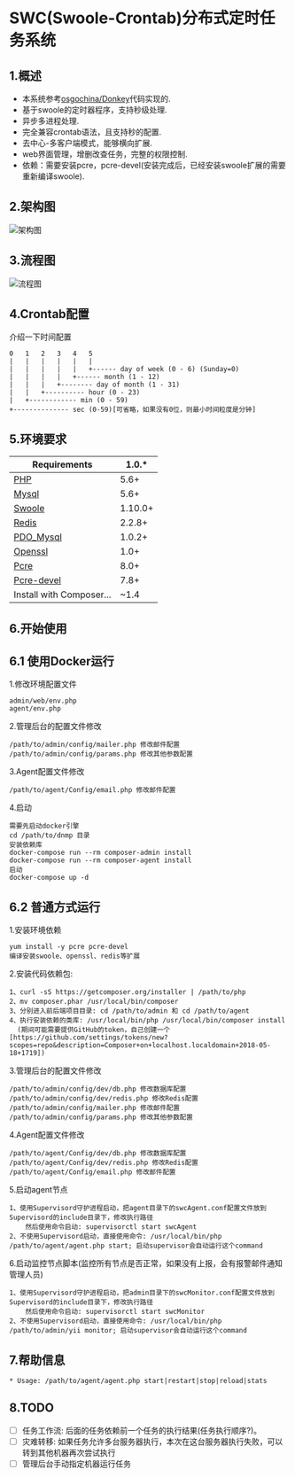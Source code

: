 SWC(Swoole-Crontab)分布式定时任务系统
==============
1.概述
--------------
+ 本系统参考[osgochina/Donkey](https://github.com/osgochina/Donkey)代码实现的.
+ 基于swoole的定时器程序，支持秒级处理.
+ 异步多进程处理.
+ 完全兼容crontab语法，且支持秒的配置.
+ 去中心-多客户端模式，能够横向扩展.
+ web界面管理，增删改查任务，完整的权限控制.
+ 依赖：需要安装pcre，pcre-devel(安装完成后，已经安装swoole扩展的需要重新编译swoole).

2.架构图
--------------
![架构图](https://raw.github.com/ppanphper/sw_crontab/master/%E6%9E%B6%E6%9E%84%E5%9B%BE.png)

3.流程图
--------------
![流程图](https://raw.github.com/ppanphper/sw_crontab/master/%E6%B5%81%E7%A8%8B%E5%9B%BE.png)

4.Crontab配置
--------------
介绍一下时间配置

    0   1   2   3   4   5
    |   |   |   |   |   |
    |   |   |   |   |   +------ day of week (0 - 6) (Sunday=0)
    |   |   |   |   +------ month (1 - 12)
    |   |   |   +-------- day of month (1 - 31)
    |   |   +---------- hour (0 - 23)
    |   +------------ min (0 - 59)
    +-------------- sec (0-59)[可省略，如果没有0位，则最小时间粒度是分钟]
    
5.环境要求
--------------
| Requirements                  | 1.0.*                         |
|-------------------------------|-------------------------------|
| [PHP](https://php.net)        | 5.6+                          |
| [Mysql](https://dev.mysql.com/downloads/)| 5.6+               |
| [Swoole](http://pecl.php.net/package/swoole)| 1.10.0+         |
| [Redis](http://pecl.php.net/package/redis)| 2.2.8+            |
| [PDO_Mysql](http://pecl.php.net/package/pdo_mysql)| 1.0.2+    |
| [Openssl](https://www.openssl.org/)| 1.0+                     |
| [Pcre](http://www.pcre.org/)| 8.0+                            |
| [Pcre-devel](https://pkgs.org/download/pcre-devel)| 7.8+      |
| Install with Composer...      | ~1.4                          |

6.开始使用
--------------
6.1 使用Docker运行
--------------
1.修改环境配置文件

    admin/web/env.php
    agent/env.php

2.管理后台的配置文件修改

    /path/to/admin/config/mailer.php 修改邮件配置
    /path/to/admin/config/params.php 修改其他参数配置
    
3.Agent配置文件修改

    /path/to/agent/Config/email.php 修改邮件配置
    
4.启动

    需要先启动docker引擎
    cd /path/to/dnmp 目录
    安装依赖库
    docker-compose run --rm composer-admin install
    docker-compose run --rm composer-agent install
    启动
    docker-compose up -d
    
6.2 普通方式运行
--------------
1.安装环境依赖

    yum install -y pcre pcre-devel
    编译安装swoole、openssl、redis等扩展

2.安装代码依赖包:

    1、curl -sS https://getcomposer.org/installer | /path/to/php
    2、mv composer.phar /usr/local/bin/composer
    3、分别进入前后端项目目录: cd /path/to/admin 和 cd /path/to/agent
    4、执行安装依赖的类库: /usr/local/bin/php /usr/local/bin/composer install
      (期间可能需要提供GitHub的token，自己创建一个[https://github.com/settings/tokens/new?scopes=repo&description=Composer+on+localhost.localdomain+2018-05-18+1719])
      
3.管理后台的配置文件修改

    /path/to/admin/config/dev/db.php 修改数据库配置
    /path/to/admin/config/dev/redis.php 修改Redis配置
    /path/to/admin/config/mailer.php 修改邮件配置
    /path/to/admin/config/params.php 修改其他参数配置
    
4.Agent配置文件修改

    /path/to/agent/Config/dev/db.php 修改数据库配置
    /path/to/agent/Config/dev/redis.php 修改Redis配置
    /path/to/agent/Config/email.php 修改邮件配置
    
5.启动agent节点

    1、使用Supervisord守护进程启动，把agent目录下的swcAgent.conf配置文件放到Supervisord的include目录下，修改执行路径
        然后使用命令启动: supervisorctl start swcAgent
    2、不使用Supervisord启动，直接使用命令: /usr/local/bin/php /path/to/agent/agent.php start; 启动supervisor会自动运行这个command
    
6.启动监控节点脚本(监控所有节点是否正常，如果没有上报，会有报警邮件通知管理人员)

    1、使用Supervisord守护进程启动，把admin目录下的swcMonitor.conf配置文件放到Supervisord的include目录下，修改执行路径
        然后使用命令启动: supervisorctl start swcMonitor
    2、不使用Supervisord启动，直接使用命令: /usr/local/bin/php /path/to/admin/yii monitor; 启动supervisor会自动运行这个command
    
7.帮助信息
--------------
```
* Usage: /path/to/agent/agent.php start|restart|stop|reload|stats
```

8.TODO
--------------
- [ ] 任务工作流: 后面的任务依赖前一个任务的执行结果(任务执行顺序?)。
- [ ] 灾难转移: 如果任务允许多台服务器执行，本次在这台服务器执行失败，可以转到其他机器再次尝试执行
- [ ] 管理后台手动指定机器运行任务
